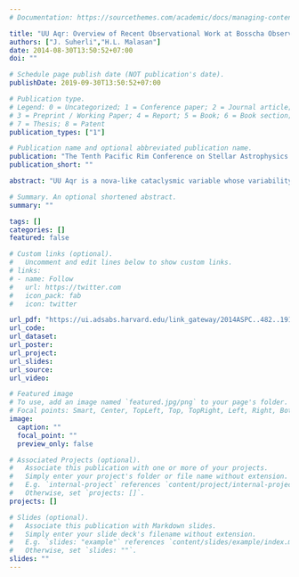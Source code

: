 ```yaml
---
# Documentation: https://sourcethemes.com/academic/docs/managing-content/

title: "UU Aqr: Overview of Recent Observational Work at Bosscha Observatory"
authors: ["J. Suherli","H.L. Malasan"]
date: 2014-08-30T13:50:52+07:00
doi: ""

# Schedule page publish date (NOT publication's date).
publishDate: 2019-09-30T13:50:52+07:00

# Publication type.
# Legend: 0 = Uncategorized; 1 = Conference paper; 2 = Journal article;
# 3 = Preprint / Working Paper; 4 = Report; 5 = Book; 6 = Book section;
# 7 = Thesis; 8 = Patent
publication_types: ["1"]

# Publication name and optional abbreviated publication name.
publication: "The Tenth Pacific Rim Conference on Stellar Astrophysics. ASP Conference Series, Vol. 482. Proceedings of a conference held May 27-31, 2013 in Sejong University Convention Center, Seoul, Korea. Edited by Hee-Won Lee, Young Woon Kang, and Kam-Ching Leung. San Francisco, CA: Astronomical Society of the Pacific, 2014., p.191"
publication_short: ""

abstract: "UU Aqr is a nova-like cataclysmic variable whose variability was found spectroscopically by Volkov et al. (1985). Since its discovery, UU Aqr shows various activities yet cannot be explained. In this paper we present an overview of the system's uniqueness and recent results of its photometric observations carried out at Bosscha Observatory (Lembang, Indonesia)."

# Summary. An optional shortened abstract.
summary: ""

tags: []
categories: []
featured: false

# Custom links (optional).
#   Uncomment and edit lines below to show custom links.
# links:
# - name: Follow
#   url: https://twitter.com
#   icon_pack: fab
#   icon: twitter

url_pdf: "https://ui.adsabs.harvard.edu/link_gateway/2014ASPC..482..191S/ADS_PDF"
url_code:
url_dataset:
url_poster:
url_project:
url_slides:
url_source:
url_video:

# Featured image
# To use, add an image named `featured.jpg/png` to your page's folder. 
# Focal points: Smart, Center, TopLeft, Top, TopRight, Left, Right, BottomLeft, Bottom, BottomRight.
image:
  caption: ""
  focal_point: ""
  preview_only: false

# Associated Projects (optional).
#   Associate this publication with one or more of your projects.
#   Simply enter your project's folder or file name without extension.
#   E.g. `internal-project` references `content/project/internal-project/index.md`.
#   Otherwise, set `projects: []`.
projects: []

# Slides (optional).
#   Associate this publication with Markdown slides.
#   Simply enter your slide deck's filename without extension.
#   E.g. `slides: "example"` references `content/slides/example/index.md`.
#   Otherwise, set `slides: ""`.
slides: ""
---
```

